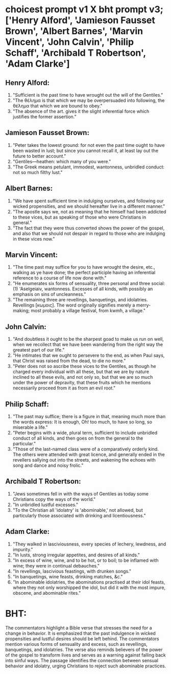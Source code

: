 # choicest prompt v1 X bht prompt v3; ['Henry Alford', 'Jamieson Fausset Brown', 'Albert Barnes', 'Marvin Vincent', 'John Calvin', 'Philip Schaff', 'Archibald T Robertson', 'Adam Clarke']

## Henry Alford:
1. "Sufficient is the past time to have wrought out the will of the Gentiles." 
2. "The θέλημα is that which we may be overpersuaded into following, the θέλημα that which we are bound to obey."
3. "The absence of the art. gives it the slight inferential force which justifies the former assertion."

## Jamieson Fausset Brown:
1. "Peter takes the lowest ground: for not even the past time ought to have been wasted in lust; but since you cannot recall it, at least lay out the future to better account."
2. "Gentiles—heathen: which many of you were."
3. "The Greek means petulant, immodest, wantonness, unbridled conduct: not so much filthy lust."

## Albert Barnes:
1. "We have spent sufficient time in indulging ourselves, and following our wicked propensities, and we should hereafter live in a different manner."
2. "The apostle says we, not as meaning that he himself had been addicted to these vices, but as speaking of those who were Christians in general."
3. "The fact that they were thus converted shows the power of the gospel, and also that we should not despair in regard to those who are indulging in these vices now."

## Marvin Vincent:
1. "The time past may suffice for you to have wrought the desire, etc., walking as ye have done; the perfect participle having an inferential reference to a course of life now done with."
2. "He enumerates six forms of sensuality, three personal and three social: (1) 'Aselgeiaiv, wantonness. Excesses of all kinds, with possibly an emphasis on sins of uncleanness."
3. "The remaining three are revellings, banquetings, and idolatries. Revellings [κωμοις]. The word originally signifies merely a merry-making; most probably a village festival, from kwmh, a village."

## John Calvin:
1. "And doubtless it ought to be the sharpest goad to make us run on well, when we recollect that we have been wandering from the right way the greatest part of our life."
2. "He intimates that we ought to persevere to the end, as when Paul says, that Christ was raised from the dead, to die no more."
3. "Peter does not so ascribe these vices to the Gentiles, as though he charged every individual with all these, but that we are by nature inclined to all these evils, and not only so, but that we are so much under the power of depravity, that these fruits which he mentions necessarily proceed from it as from an evil root."

## Philip Schaff:
1. "The past may suffice; there is a figure in that, meaning much more than the words express: It is enough, Oh! too much, to have so long, so miserable a life." 
2. "Peter begins with a wide, plural term, sufficient to include unbridled conduct of all kinds, and then goes on from the general to the particular."
3. "Those of the last-named class were of a comparatively orderly kind. The others were attended with great licence, and generally ended in the revellers sallying out into the streets, and wakening the echoes with song and dance and noisy frolic."

## Archibald T Robertson:
1. "Jews sometimes fell in with the ways of Gentiles as today some Christians copy the ways of the world." 
2. "In unbridled lustful excesses." 
3. "To the Christian all 'idolatry' is 'abominable,' not allowed, but particularly those associated with drinking and licentiousness."

## Adam Clarke:
1. "They walked in lasciviousness, every species of lechery, lewdness, and impurity."
2. "In lusts, strong irregular appetites, and desires of all kinds."
3. "In excess of wine, wine, and to be hot, or to boil; to be inflamed with wine; they were in continual debauches."
4. "In revellings, lascivious feastings, with drunken songs."
5. "In banquetings, wine feasts, drinking matches, &c."
6. "In abominable idolatries, the abominations practised at their idol feasts, where they not only worshipped the idol, but did it with the most impure, obscene, and abominable rites."


# BHT:
The commentators highlight a Bible verse that stresses the need for a change in behavior. It is emphasized that the past indulgence in wicked propensities and lustful desires should be left behind. The commentators mention various forms of sensuality and excess, such as revellings, banquetings, and idolatries. The verse also reminds believers of the power of the gospel to transform lives and serves as a warning against falling back into sinful ways. The passage identifies the connection between sensual behavior and idolatry, urging Christians to reject such abominable practices.